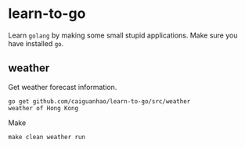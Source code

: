 learn-to-go
===========

Learn `golang` by making some small stupid applications.
Make sure you have installed `go`.

## weather

Get weather forecast information.

```
go get github.com/caiguanhao/learn-to-go/src/weather
weather of Hong Kong
```

Make

```
make clean weather run
```
